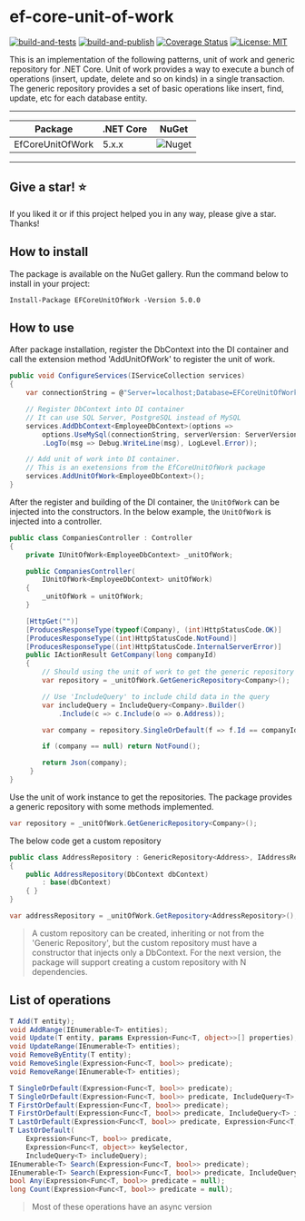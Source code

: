 # ef-core-unit-of-work

[![build-and-tests](https://github.com/Alelho/ef-core-unit-of-work/actions/workflows/build-and-tests.yml/badge.svg)](https://github.com/Alelho/ef-core-unit-of-work/actions/workflows/build-and-tests.yml)
[![build-and-publish](https://github.com/Alelho/ef-core-unit-of-work/actions/workflows/build-and-publish.yml/badge.svg)](https://github.com/Alelho/ef-core-unit-of-work/actions/workflows/build-and-publish.yml)
[![Coverage Status](https://coveralls.io/repos/github/Alelho/ef-core-unit-of-work/badge.svg)](https://coveralls.io/github/Alelho/ef-core-unit-of-work?branch=ef-core-unit-of-work-5)
[![License: MIT](https://img.shields.io/badge/License-MIT-yellow.svg)](https://opensource.org/licenses/MIT)

This is an implementation of the following patterns, unit of work and generic repository for .NET Core. Unit of work provides a way to execute a bunch of operations (insert, update, delete and so on kinds) in a single transaction. The generic repository provides a set of basic operations like insert, find, update, etc for each database entity.

---

| Package | .NET Core | NuGet |
|---|---|---|
| EfCoreUnitOfWork | 5.x.x | ![Nuget](https://img.shields.io/nuget/v/EFCoreUnitOfWork) |

---

## Give a star! :star:

If you liked it or if this project helped you in any way, please give a star. Thanks!

## How to install
The package is available on the NuGet gallery. Run the command below to install in your project:

```
Install-Package EFCoreUnitOfWork -Version 5.0.0
```

## How to use
After package installation, register the DbContext into the DI container and call the extension method 'AddUnitOfWork' to register the unit of work.

````csharp
public void ConfigureServices(IServiceCollection services)
{
    var connectionString = @"Server=localhost;Database=EFCoreUnitOfWork;Uid=root;Pwd=123456;";

    // Register DbContext into DI container
    // It can use SQL Server, PostgreSQL instead of MySQL
    services.AddDbContext<EmployeeDbContext>(options =>
        options.UseMySql(connectionString, serverVersion: ServerVersion.AutoDetect(connectionString))
        .LogTo(msg => Debug.WriteLine(msg), LogLevel.Error));

    // Add unit of work into DI container.
    // This is an exetensions from the EfCoreUnitOfWork package
    services.AddUnitOfWork<EmployeeDbContext>();
}
````

After the register and building of the DI container, the `UnitOfWork` can be injected into the constructors. In the below example, the `UnitOfWork` is injected into a controller.

````csharp
public class CompaniesController : Controller
{
    private IUnitOfWork<EmployeeDbContext> _unitOfWork;

    public CompaniesController(
        IUnitOfWork<EmployeeDbContext> unitOfWork)
    {
        _unitOfWork = unitOfWork;
    }

    [HttpGet("")]
    [ProducesResponseType(typeof(Company), (int)HttpStatusCode.OK)]
    [ProducesResponseType((int)HttpStatusCode.NotFound)]
    [ProducesResponseType((int)HttpStatusCode.InternalServerError)]
    public IActionResult GetCompany(long companyId)
    {
        // Should using the unit of work to get the generic repository
        var repository = _unitOfWork.GetGenericRepository<Company>();

        // Use 'IncludeQuery' to include child data in the query
        var includeQuery = IncludeQuery<Company>.Builder()
            .Include(c => c.Include(o => o.Address));

        var company = repository.SingleOrDefault(f => f.Id == companyId, includeQuery);

        if (company == null) return NotFound();

        return Json(company);
     }
}
````

Use the unit of work instance to get the repositories. The package provides a generic repository with some methods implemented.
````csharp
var repository = _unitOfWork.GetGenericRepository<Company>();
````

The below code get a custom repository
````csharp
public class AddressRepository : GenericRepository<Address>, IAddressRepository
{
    public AddressRepository(DbContext dbContext)
        : base(dbContext)
    { }
}
````
````csharp
var addressRepository = _unitOfWork.GetRepository<AddressRepository>();
````
> A custom repository can be created, inheriting or not from the 'Generic Repository', but the custom repository must have a constructor that injects only a DbContext. For the next version, the package will support creating a custom repository with N dependencies.

## List of operations
````csharp
T Add(T entity);
void AddRange(IEnumerable<T> entities);
void Update(T entity, params Expression<Func<T, object>>[] properties);
void UpdateRange(IEnumerable<T> entities);
void RemoveByEntity(T entity);
void RemoveSingle(Expression<Func<T, bool>> predicate);
void RemoveRange(IEnumerable<T> entities);

T SingleOrDefault(Expression<Func<T, bool>> predicate);
T SingleOrDefault(Expression<Func<T, bool>> predicate, IncludeQuery<T> includeQuery);
T FirstOrDefault(Expression<Func<T, bool>> predicate);
T FirstOrDefault(Expression<Func<T, bool>> predicate, IncludeQuery<T> includeQuery);
T LastOrDefault(Expression<Func<T, bool>> predicate, Expression<Func<T, object>> keySelector);
T LastOrDefault(
    Expression<Func<T, bool>> predicate,
    Expression<Func<T, object>> keySelector,
    IncludeQuery<T> includeQuery);
IEnumerable<T> Search(Expression<Func<T, bool>> predicate);
IEnumerable<T> Search(Expression<Func<T, bool>> predicate, IncludeQuery<T> includeQuery);
bool Any(Expression<Func<T, bool>> predicate = null);
long Count(Expression<Func<T, bool>> predicate = null);
````
> Most of these operations have an async version


